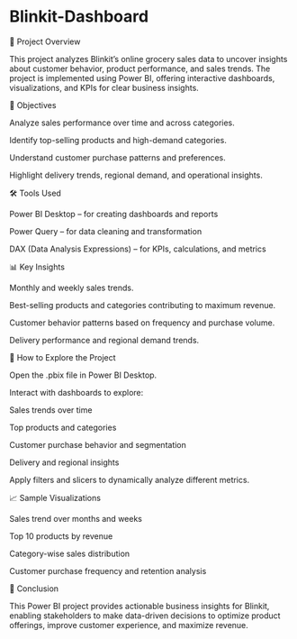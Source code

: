 # Blinkit-Dashboard

📌 Project Overview

This project analyzes Blinkit’s online grocery sales data to uncover insights about customer behavior, product performance, and sales trends. The project is implemented using Power BI, offering interactive dashboards, visualizations, and KPIs for clear business insights.

🎯 Objectives

Analyze sales performance over time and across categories.

Identify top-selling products and high-demand categories.

Understand customer purchase patterns and preferences.

Highlight delivery trends, regional demand, and operational insights.

🛠️ Tools Used

Power BI Desktop – for creating dashboards and reports

Power Query – for data cleaning and transformation

DAX (Data Analysis Expressions) – for KPIs, calculations, and metrics

📊 Key Insights

Monthly and weekly sales trends.

Best-selling products and categories contributing to maximum revenue.

Customer behavior patterns based on frequency and purchase volume.

Delivery performance and regional demand trends.

🚀 How to Explore the Project

Open the .pbix file in Power BI Desktop.

Interact with dashboards to explore:

Sales trends over time

Top products and categories

Customer purchase behavior and segmentation

Delivery and regional insights

Apply filters and slicers to dynamically analyze different metrics.

📈 Sample Visualizations

Sales trend over months and weeks

Top 10 products by revenue

Category-wise sales distribution

Customer purchase frequency and retention analysis

📑 Conclusion

This Power BI project provides actionable business insights for Blinkit, enabling stakeholders to make data-driven decisions to optimize product offerings, improve customer experience, and maximize revenue.
